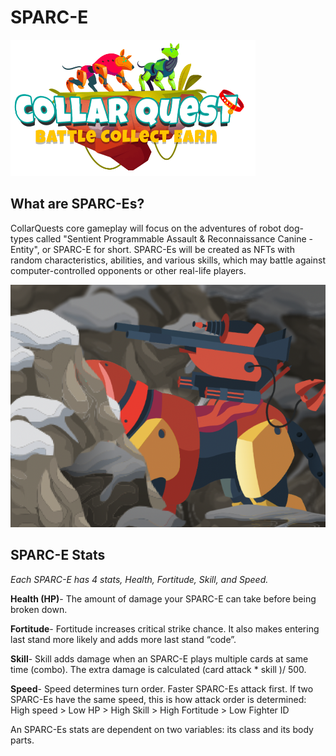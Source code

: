 # SPARC-E

![CollarQuest a Metaverse Play2Earn Ecosystem](../../../.gitbook/assets/CollarQuest-SM.png)

## **What are SPARC-Es?**

CollarQuests core gameplay will focus on the adventures of robot dog-types called "Sentient Programmable Assault & Reconnaissance Canine - Entity", or SPARC-E for short. SPARC-Es will be created as NFTs with random characteristics, abilities, and various skills, which may battle against computer-controlled opponents or other real-life players.

![SPARC-E on Patrol](../../../.gitbook/assets/SPARC-E-Patrol.png)

## **SPARC-E Stats**

_Each SPARC-E has 4 stats, Health, Fortitude, Skill, and Speed._

**Health (HP)**- The amount of damage your SPARC-E can take before being broken down.

**Fortitude**- Fortitude increases critical strike chance. It also makes entering last stand more likely and adds more last stand “code”.

**Skill**- Skill adds damage when an SPARC-E plays multiple cards at same time (combo). The extra damage is calculated (card attack \* skill )/ 500.

**Speed**- Speed determines turn order. Faster SPARC-Es attack first. If two SPARC-Es have the same speed, this is how attack order is determined: High speed > Low HP > High Skill > High Fortitude > Low Fighter ID

An SPARC-Es stats are dependent on two variables: its class and its body parts.

